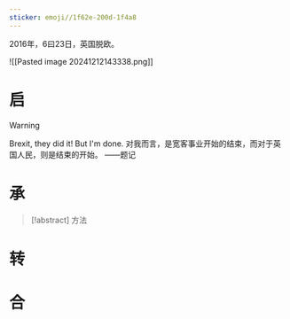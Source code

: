 ```yaml
---
sticker: emoji//1f62e-200d-1f4a8
---
```

2016年，6曰23日，英国脱欧。

![[Pasted image 20241212143338.png]]
# 启

> [!warning] 
> Brexit, they did it! But I'm done.
> 对我而言，是宽客事业开始的结束，而对于英国人民，则是结束的开始。
> ——题记
> 



# 承



> [!abstract] 
> 方法 



# 转








# 合